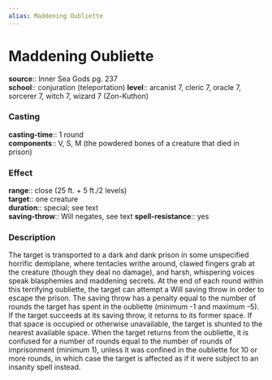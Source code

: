 ```yaml
---
alias: Maddening Oubliette
---
```


# Maddening Oubliette 

**source**:: Inner Sea Gods pg. 237  
**school**:: conjuration (teleportation)
**level**:: arcanist 7, cleric 7, oracle 7, sorcerer 7, witch 7, wizard 7 (Zon-Kuthon)

### Casting 

**casting-time**:: 1 round  
**components**:: V, S, M (the powdered bones of a creature that died in prison)

### Effect 

**range**:: close (25 ft. + 5 ft./2 levels)  
**target**:: one creature  
**duration**:: special; see text  
**saving-throw**:: Will negates, see text
**spell-resistance**:: yes

### Description 

The target is transported to a dark and dank prison in some unspecified horrific demiplane, where tentacles writhe around, clawed fingers grab at the creature (though they deal no damage), and harsh, whispering voices speak blasphemies and maddening secrets. At the end of each round within this terrifying oubliette, the target can attempt a Will saving throw in order to escape the prison. The saving throw has a penalty equal to the number of rounds the target has spent in the oubliette (minimum -1 and maximum -5). If the target succeeds at its saving throw, it returns to its former space. If that space is occupied or otherwise unavailable, the target is shunted to the nearest available space. When the target returns from the oubliette, it is confused for a number of rounds equal to the number of rounds of imprisonment (minimum 1), unless it was confined in the oubliette for 10 or more rounds, in which case the target is affected as if it were subject to an insanity spell instead.
